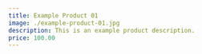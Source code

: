 ```yaml
---
title: Example Product 01
image: ./example-product-01.jpg
description: This is an example product description.
price: 100.00
---
```

